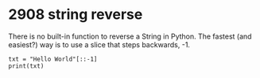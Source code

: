 # 2908 string reverse

There is no built-in function to reverse a String in Python. The fastest (and easiest?) way is to use a slice that steps backwards, -1.

    txt = "Hello World"[::-1]
    print(txt)
